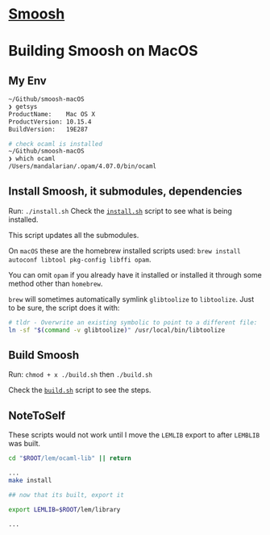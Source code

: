 # [Smoosh](https://github.com/mgree/smoosh)

# Building Smoosh on MacOS 

## My Env

```sh
~/Github/smoosh-macOS
❯ getsys
ProductName:    Mac OS X
ProductVersion: 10.15.4
BuildVersion:   19E287

# check ocaml is installed
~/Github/smoosh-macOS
❯ which ocaml
/Users/mandalarian/.opam/4.07.0/bin/ocaml
```

## Install Smoosh, it submodules, dependencies

Run: `./install.sh`
Check the [`install.sh`](./install.sh) script to see what is being installed.

This script updates all the submodules.

On `macOS` these are the homebrew installed scripts used: `brew install autoconf libtool pkg-config libffi opam`.

You can omit `opam` if you already have it installed or installed it through some method other than `homebrew`.

`brew` will sometimes automatically symlink `glibtoolize` to `libtoolize`. Just to be sure, the script does it with: 

```sh
# tldr - Overwrite an existing symbolic to point to a different file:
ln -sf "$(command -v glibtoolize)" /usr/local/bin/libtoolize
```

## Build Smoosh

Run: `chmod + x ./build.sh` then `./build.sh`

Check the [`build.sh`](./build.sh) script to see the steps.

## NoteToSelf

These scripts would not work until I move the `LEMLIB` export to after `LEMBLIB` was built.

```sh
cd "$ROOT/lem/ocaml-lib" || return

...
make install

## now that its built, export it

export LEMLIB=$ROOT/lem/library

...
```